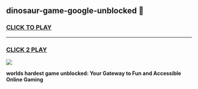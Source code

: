 
## dinosaur-game-google-unblocked 👋
<h3>
<a href="https://premium.freeplayer.one?title=dinosaur-game-google-unblocked&ref=14F">CLICK TO PLAY</a></h3>
<hr>

<h3>
<a href="https://premium.freeplayer.one?title=dinosaur-game-google-unblocked&ref=14F">CLICK 2 PLAY</a>
  
</h3>

<a href="https://premium.freeplayer.one?title=dinosaur-game-google-unblocked&ref=12F/"><img src="https://clearcache.store/games.png"></a>


**worlds hardest game unblocked: Your Gateway to Fun and Accessible Online Gaming**
